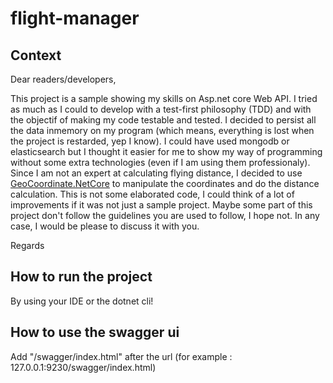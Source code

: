 # flight-manager

## Context

Dear readers/developers,

This project is a sample showing my skills on Asp.net core Web API. 
I tried as much as I could to develop with a test-first philosophy (TDD) and with the objectif of making my code testable and tested.
I decided to persist all the data inmemory on my program (which means, everything is lost when the project is restarded, yep I know).
I could have used mongodb or elasticsearch but I thought it easier for me to show my way of programming without some extra technologies (even if I am using them professionaly).
Since I am not an expert at calculating flying distance, I decided to use [GeoCoordinate.NetCore](https://www.nuget.org/packages/GeoCoordinate.NetCore) to manipulate the coordinates and do the distance calculation.
This is not some elaborated code, I could think of a lot of improvements if it was not just a sample project. Maybe some part of this project don't 
 follow the guidelines you are used to follow, I hope not. In any case, I would be please to discuss it with you.

Regards


## How to run the project

By using your IDE or the dotnet cli!

## How to use the swagger ui

Add "/swagger/index.html" after the url (for example : 127.0.0.1:9230/swagger/index.html)

